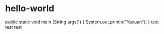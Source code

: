 # hello-world
public static void main (String args[]) {
System.out.println("Yaxuan");
}
test test test
